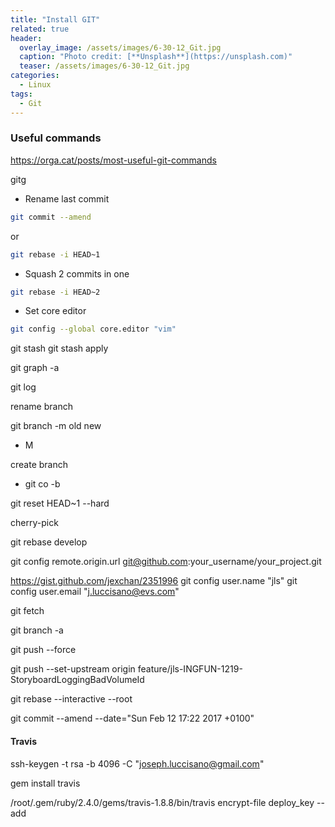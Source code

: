 ```yaml
---
title: "Install GIT"
related: true
header:
  overlay_image: /assets/images/6-30-12_Git.jpg
  caption: "Photo credit: [**Unsplash**](https://unsplash.com)"
  teaser: /assets/images/6-30-12_Git.jpg
categories:
  - Linux
tags:
  - Git
---
```


### Useful commands


https://orga.cat/posts/most-useful-git-commands


gitg


- Rename last commit
```bash
git commit --amend
```
or
```bash
git rebase -i HEAD~1
```

- Squash 2 commits in one
```bash
git rebase -i HEAD~2
```

- Set core editor
```bash
git config --global core.editor "vim"
```

git stash
git stash apply

git graph -a

git log 

rename branch 

git branch -m old new
- M

create branch 
- git co -b


git reset HEAD~1 --hard

cherry-pick

git rebase develop



git config remote.origin.url git@github.com:your_username/your_project.git

https://gist.github.com/jexchan/2351996
git config user.name "jls"
git config user.email "j.luccisano@evs.com"

git fetch

git branch -a

git push --force

git push --set-upstream origin feature/jls-INGFUN-1219-StoryboardLoggingBadVolumeId

git rebase --interactive --root

git commit --amend --date="Sun Feb 12 17:22 2017 +0100"

#### Travis

ssh-keygen -t rsa -b 4096 -C "joseph.luccisano@gmail.com"

gem install travis

/root/.gem/ruby/2.4.0/gems/travis-1.8.8/bin/travis encrypt-file deploy_key --add

